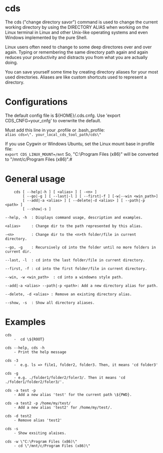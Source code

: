 # cds
The cds (\"change directory savor\") command is used to change 
the current working directory by using the DIRECTORY ALIAS
when working on the Linux terminal in Linux and other Unix-like
operating systems and even Windows implemented by the pure Shell.

Linux users often need to change to some deep directores over and over again.
Typing or remembering the same directory path again and again reduces your 
productivity and distracts you from what you are actually doing.

You can save yourself some time by creating directory aliases for your most 
used directories. Aliases are like custom shortcuts used to represent a directory.

# Configurations
The default config file is ${HOME}/.cds.cnfg.
Use 'export CDS_CNFG=your_cnfg' to overwrite the default.

Must add this line in your .profile or .bash_profile:  
`alias cds=\". your_local_cds_tool_path/cds\"`

If you use Cygwin or Windows Ubuntu, set the Linux mount base in profile file:  
`export CDS_LINUX_MOUNT=/mnt`
So, \"C:\Program Files (x86)\" will be converted to \"/mnt/c/Program Files (x86)\".# 

# General usage
```
    cds [ --help|-h ] [ <alias> ] [ -<n> ] 
        [ --go|-g ] [ --last|-l ] [ --first|-f ] [-w|--win <win_path>]
        [ --add|-a <alias> ] [ --delete|-d <alias> ] [ --path|-p <path> ]
        [ --show|-s ]
```
    --help, -h  : Displays command usage, description and examples.

    <alias>     : Change dir to the path represented by this alias.

    -<n>        : Change dir to the <n>th folder/file in current directory.

    --go, -g    : Recursively cd into the folder until no more folders in current dir.

    --last, -l  : cd into the last folder/file in current directory.

    --first, -f : cd into the first folder/file in current directory.

    --win, -w <win_path>  : cd into a windowns style path.

    --add|-a <alias> --path|-p <path>: Add a new directory alias for path.

    --delete, -d <alias> : Remove an existing directory alias.

    --show, -s  : Show all directory aliases.

# Examples
    cds
        -  cd \${ROOT}

    cds --help, cds -h
        - Print the help message

    cds -3
        -  e.g. ls => file1, folder2, folder3. Then, it means 'cd folder3'

    cds -g
        - e.g. ./folder1/folder2/foler3/. Then it means 'cd ./folder1/folder2/foler3/'.

    cds -a test -p
        - Add a new alias 'test' for the current path \${PWD}.
    
    cds -a test2 -p /home/my/test/
        - Add a new alias 'test2' for /home/my/test/.
    
    cds -d test2
        - Remove alias 'test2'
    
    cds -s
        - Show exsiting alaises.
    
    cds -w \"C:\Program Files (x86)\"
        - cd \"/mnt/c/Program Files (x86)\"

